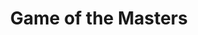 ---
layout: other-video
permalink: /game-of-the-masters
title: Game of the Masters
video_number: 48
release_date: 1997-01-01
description: 
cast: 
video_id: 
bitchute_id: 
archive_id: 
video_available: false
medium: music video
old_cm_description: |
  A music video about two kids who get so excited over a game of chess, they begin fighting with each other. The song is "Eye of the Tiger", but I changed the lyrics to describe how intense chess can be.
james_old_star_rating: 2
james_old_number_rating: 5
---